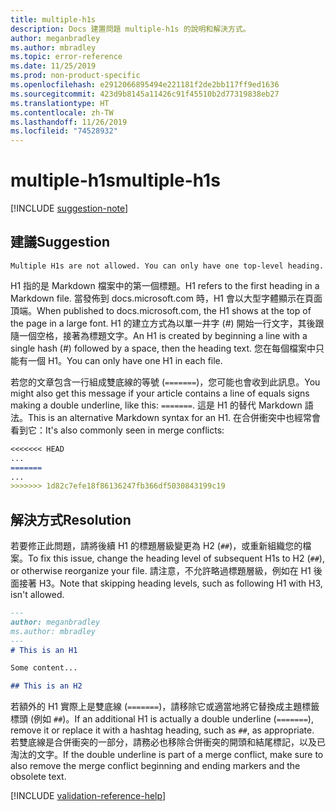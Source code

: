 ```yaml
---
title: multiple-h1s
description: Docs 建置問題 multiple-h1s 的說明和解決方式。
author: meganbradley
ms.author: mbradley
ms.topic: error-reference
ms.date: 11/25/2019
ms.prod: non-product-specific
ms.openlocfilehash: e2912066895494e221181f2de2bb117ff9ed1636
ms.sourcegitcommit: 423d9b8145a11426c91f45510b2d77319838eb27
ms.translationtype: HT
ms.contentlocale: zh-TW
ms.lasthandoff: 11/26/2019
ms.locfileid: "74528932"
---
```

# <a name="multiple-h1s"></a><span data-ttu-id="373b1-103">multiple-h1s</span><span class="sxs-lookup"><span data-stu-id="373b1-103">multiple-h1s</span></span>

[!INCLUDE [suggestion-note](includes/suggestion-note.md)]

## <a name="suggestion"></a><span data-ttu-id="373b1-104">建議</span><span class="sxs-lookup"><span data-stu-id="373b1-104">Suggestion</span></span>

`Multiple H1s are not allowed. You can only have one top-level heading.`

<span data-ttu-id="373b1-105">H1 指的是 Markdown 檔案中的第一個標題。</span><span class="sxs-lookup"><span data-stu-id="373b1-105">H1 refers to the first heading in a Markdown file.</span></span> <span data-ttu-id="373b1-106">當發佈到 docs.microsoft.com 時，H1 會以大型字體顯示在頁面頂端。</span><span class="sxs-lookup"><span data-stu-id="373b1-106">When published to docs.microsoft.com, the H1 shows at the top of the page in a large font.</span></span> <span data-ttu-id="373b1-107">H1 的建立方式為以單一井字 (#) 開始一行文字，其後跟隨一個空格，接著為標題文字。</span><span class="sxs-lookup"><span data-stu-id="373b1-107">An H1 is created by beginning a line with a single hash (#) followed by a space, then the heading text.</span></span> <span data-ttu-id="373b1-108">您在每個檔案中只能有一個 H1。</span><span class="sxs-lookup"><span data-stu-id="373b1-108">You can only have one H1 in each file.</span></span>

<span data-ttu-id="373b1-109">若您的文章包含一行組成雙底線的等號 (`=======`)，您可能也會收到此訊息。</span><span class="sxs-lookup"><span data-stu-id="373b1-109">You might also get this message if your article contains a line of equals signs making a double underline, like this: `=======`.</span></span> <span data-ttu-id="373b1-110">這是 H1 的替代 Markdown 語法。</span><span class="sxs-lookup"><span data-stu-id="373b1-110">This is an alternative Markdown syntax for an H1.</span></span> <span data-ttu-id="373b1-111">在合併衝突中也經常會看到它：</span><span class="sxs-lookup"><span data-stu-id="373b1-111">It's also commonly seen in merge conflicts:</span></span>

```markdown
<<<<<<< HEAD
...
=======
...
>>>>>>> 1d82c7efe18f86136247fb366df5030843199c19
```

## <a name="resolution"></a><span data-ttu-id="373b1-112">解決方式</span><span class="sxs-lookup"><span data-stu-id="373b1-112">Resolution</span></span>

<span data-ttu-id="373b1-113">若要修正此問題，請將後續 H1 的標題層級變更為 H2 (`##`)，或重新組織您的檔案。</span><span class="sxs-lookup"><span data-stu-id="373b1-113">To fix this issue, change the heading level of subsequent H1s to H2 (`##`), or otherwise reorganize your file.</span></span> <span data-ttu-id="373b1-114">請注意，不允許略過標題層級，例如在 H1 後面接著 H3。</span><span class="sxs-lookup"><span data-stu-id="373b1-114">Note that skipping heading levels, such as following H1 with H3, isn't allowed.</span></span>

```markdown
---
author: meganbradley
ms.author: mbradley
---
# This is an H1

Some content...

## This is an H2
```

<span data-ttu-id="373b1-115">若額外的 H1 實際上是雙底線 (`=======`)，請移除它或適當地將它替換成主題標籤標頭 (例如 `##`)。</span><span class="sxs-lookup"><span data-stu-id="373b1-115">If an additional H1 is actually a double underline (`=======`), remove it or replace it with a hashtag heading, such as `##`, as appropriate.</span></span> <span data-ttu-id="373b1-116">若雙底線是合併衝突的一部分，請務必也移除合併衝突的開頭和結尾標記，以及已淘汰的文字。</span><span class="sxs-lookup"><span data-stu-id="373b1-116">If the double underline is part of a merge conflict, make sure to also remove the merge conflict beginning and ending markers and the obsolete text.</span></span>

<!--make sure to add this file to your includes folder and verify the path-->
[!INCLUDE [validation-reference-help](includes/validation-reference-help.md)]
